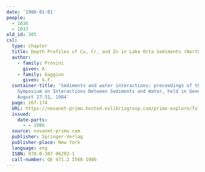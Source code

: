 ```yaml
---
date: '1986-01-01'
people:
  - 1036
  - 1037
old_id: 305
csl:
  type: chapter
  title: Depth Profiles of Cu, Cr, and Zn in Lake Orta Sediments (Northern Italy)
  author:
    - family: Provini
      given: A.
    - family: Gaggino
      given: G.F.
  container-title: 'Sediments and water interactions: proceedings of the Third International
    Symposium on Interactions Between Sediments and Water, held in Geneva, Switzerland,
    August 27-31, 1984'
  page: 167-174
  URL: https://novanet-primo.hosted.exlibrisgroup.com/primo-explore/fulldisplay?docid=NOVANET_ALEPH000698849&context=L&vid=DAL&search_scope=default_scope&tab=default_tab&lang=en_US
  issued:
    date-parts:
      - - 1986
  source: novanet-primo.com
  publisher: Springer-Verlag
  publisher-place: New York
  language: eng
  ISBN: 978-0-387-96293-1
  call-number: QE 471.2 I568 1986
---
```

